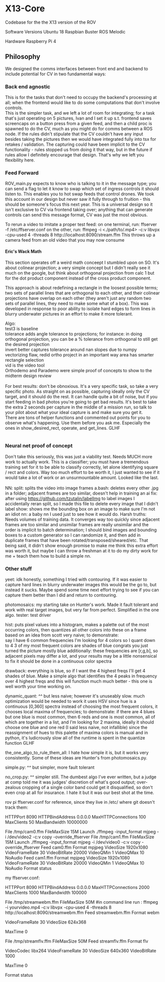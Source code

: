 # X13-Core
Codebase for the the X13 version of the ROV

Software Versions
Ubuntu 18
Raspbian Buster
ROS Melodic

Hardware
Raspberry Pi 4


## Philosophy ##
We designed the comms interfaces between front end and backend to include potential for CV in two fundamental ways:

### Back end agnostic ###
This is for the tasks that don't need to occupy the backend's processing at all; when the frontend would like to do some computations that don't involve controls. <br />
This is the simpler task, and we left a lot of room for integrating; for a task that's just operating on 5 pictures, Ivan and I set it up s.t. frontend saves screencaps on a button press from a given feed, and then a child proc is spawned to do the CV, much as you might do for comms between a ROS node. If the rules didn't stipulate that the CV couldn't have any input besides taking the pictures then we would have integrated fully into tsx for retakes / validation. The capturing could have been implicit to the CV functionality - rules stopped us from doing it that way, but in the future if rules allow I definitely encourage that design. That's why we left you flexibility here. 

### Feed Forward ###
ROV_main.py expects to know who is talking to it in the message type; you can send a flag to let it know to swap which set of ingress controls it should listen to. This enables you to hot swap feeds that control drones. We took this account in our design but never saw it fully through to fruition - this should be someone's focus this next year. This is a universal design so it isn't exclusive to CV via frontend taking over; anything that can generate controls can send this message format, CV was just the most obvious. 


To rerun a video to imitate a proper test feed: 
  on one terminal, run: ffserver -f /etc/ffserver.conf 
  on the other, run: ffmpeg -i <./path/to/.mp4> -c:v libvpx -cpu-used 4 -threads 8 http://localhost:8090/stream.ffm
  This throws up a camera feed from an old video that you may now consume


#### Eric's Wack Math ####

This section operates off a weird math conceept I stumbled upon on SO. It's about colinear projection; a very simple concept but I didn't really see it much on the google, but think about orthogonal projection from calc 1 but for the dot product component instead of the cross product component. 

This approach is about redefining a rectangle in the loosest possible terms; two sets of parallel lines that are orthogonal to each other, and their colinear projections have overlap on each other (they aren't just any random two sets of parallel lines, they need to make some what of a box). This was developed in response to poor ability to isolate hard edges to form lines in blurry underwater pictures in an effort to make it more tolerant. 

Algo: <br />
test3 is baseline <br />
tolerance adds angle tolerance to projections; for instance: in doing orthogonal projection, you can be a % tolerance from orthogonal to still get  the desired projection <br />
invert better captures tolerance around nan slopes due to numpy vectorizing flaw, redid ortho project in an important way
area has smarter rectangle selection <br />
vid is the video tool <br />
Orthodemo and Parademo were simple proof of concepts to show to the midterm design review <br />
<br />
For best results: don't be obnoxious. It's a very specific task, so take a very specific photo.
	As straight on as possible, capturing ideally only the CV target, and it should do the rest.
	It can handle quite a bit of noise, but if you start feeding in bad photos you're going 
	to get bad results. It's best to take the extra 2 seconds per capture in the middle of a mission run, so talk to your pilot about what your ideal capture is and make sure you get it.  <br />
There are tons of helper functions and commented out points for you to observe what's happening. Use them before you ask me. 
    Especially the ones in show_desired_rect, operate, and get_lines. GLHF <br />
<br />

### Neural net proof of concept ###

Don't take this seriously, this was just a viability test. Needs MUCH more work to actually work. 
This is a classifier; you must have a tremendous training set for it to be able to classify correctly, let alone identifying square / rect and colors. Way too much effort to be worth it, I just wanted to see if it would take a lot of work or an unsurmountable amount. Looked like the last. <br />
<br />
NN:
split: splits the video into image frames
a.bash: deletes every other .jpg in a folder; adjacent frames are too similar, doesn't help in training an ai
fix: after using https://github.com/tzutalin/labelImg to label images I accidentally reran split, so I made this file to delete every image that I didn't label
show: shows me the bounding box on an image to make sure I'm not an idiot
nn: a baby nn I used just to see how it would do. Harsh truths:
    Needs volumes of training data. It converges way too quickly since adjacent frames are too similar and unsimilar frames are really unsimilar and the order is implicit to batch determination; I should bind images and bounding boxes to a custom generator
    so I can randomize it, and then add in duplicate frames that have been rotated/transposed/sheared/etc.
    That being said, it didn't show enough promise to make me think this extra effort was worth it,
    but maybe I can throw a freshman at it to do my dirty work for me + teach them how to build a simple nn. <br />


### Other stuff ### 

yeet:
  idk honestly, something I tried with contouring. If it was easier to capture hard lines in blurry underwater images this would be the go to, but instead it sucks. Maybe spend some time next effort trying to see if you can capture them better than I did and return to contouring. 


photomosaics:
  my starting take on Hunter's work. Made it fault tolerant and work with real target images, but very far from perfect. Simplified in the one algo.
  tester: test driver


hist:
  puts pixel values into a histogram, makes a palette out of the most occurring colors, then 
  quantizes all other colors into these on a frame 
  based on an idea from scott 
  very naive; to demonstrate:   
    say I have 6 common frequencies 
    I'm looking for 4 colors so I quant down to 4 
    3 of my most frequent colors are shades of blue 
    congrats you just turned the picture mostly blue 
  additionally:
    these frequencies are [r,g,b], so adjacent pixels may differ a lot, and your results may be a little nonsensical 
    to fix it should be done in a continuous color spectra 

  drawback: everything is blue, so if I want the 4 highest freqs I'll get 4 shades of blue. Make a simple algo that identifies the 4 peaks in        frequency over 4 highest freqs and this will function much much better - this one is well worth your time working on. 


dynamic_quant:
  ^^ but less naive; however it's unuseably slow. much optimization would be needed to work 
  it uses HSV since hue is a continuous [0,360] spectra 
  instead of choosing the most frequent colors, it chooses local maxima of frequencies; to demonstrate:
    if there are 4 blues but one blue is most common, then 6 reds and one is most common, all of which are 
      together in a list, and I'm looking for 2 maxima, ideally it should choose one blue and one red 
        (I said less naive, not infallible) 
  since the reassignment of hues to this palette of maxima colors is manual and in python, it's ludicrously slow 
  all of the runtime is spent in the quantize function 
  GLHF 


the_one_algo_to_rule_them_all:
  I hate how simple it is, but it works very consistently. Some of these ideas are Hunter's from photomosaics.py. 

simple.py:
  ^^ but simpler, more fault tolerant 

no_crop.py:
  ^^ simpler still. The dumbest algo I've ever written, but a judge at comp told me it was judges' discretion of what's good output; over-zealous cropping of a single color band could get it disqualified, so don't even crop at all for insurance. I hate it but it was our best shot at the time. 


rov pi ffserver.conf for reference, since they live in /etc/ where git doesn't track them:

HTTPPort 8090
HTTPBindAddress 0.0.0.0
MaxHTTPConnections 100
MaxClients 50
MaxBandwidth 10000000

<Feed cam0.ffm>
File /tmp/cam0.ffm
FileMaxSize 15M
Launch ./ffmpeg -input_format mjpeg -i /dev/video2 -c:v copy -override_ffserver
</Feed>

<Feed cam1.ffm>
File /tmp/cam1.ffm
FileMaxSize 15M
Launch ./ffmpeg -input_format mjpeg -i /dev/video0 -c:v copy -override_ffserver
</Feed>

<Stream cam0>
Feed cam0.ffm
Format mpjpeg
VideoSize 1920x1080
VideoFrameRate 30
VideoBitRate 20000
VideoQMin 1
VideoQMax 10
NoAudio
</Stream>

<Stream cam1>
Feed cam1.ffm
Format mpjpeg
VideoSize 1920x1080
VideoFrameRate 30
VideoBitRate 20000
VideoQMin 1
VideoQMax 10
NoAudio
</Stream>

<Stream status>
Format status
</Stream>




my ffserver.conf: 

HTTPPort 8090
HTTPBindAddress 0.0.0.0
MaxHTTPConnections 2000
MaxClients 1000
MaxBandwidth 100000

<Feed streamwebm.ffm>
  File /tmp/streamwebm.ffm
  FileMaxSize 50M
</Feed>

<Stream streamwebm>
#in command line run : ffmpeg -i yourvideo.mp4 -c:v libvpx -cpu-used 4 -threads 8    http://localhost:8090/streamwebm.ffm
Feed streamwebm.ffm
Format webm

VideoFrameRate 30
VideoSize 624x368

MaxTime 0

</Stream>


<Feed streamflv.ffm>
  File /tmp/streamflv.ffm
  FileMaxSize 50M
</Feed>

<Stream streamflv>
  Feed streamflv.ffm
  Format flv

  VideoCodec libx264
  VideoFrameRate 30
  VideoSize 640x360
  VideoBitRate 1000

  MaxTime 0
</Stream>

<Stream stat.html>
  Format status
</Stream>

